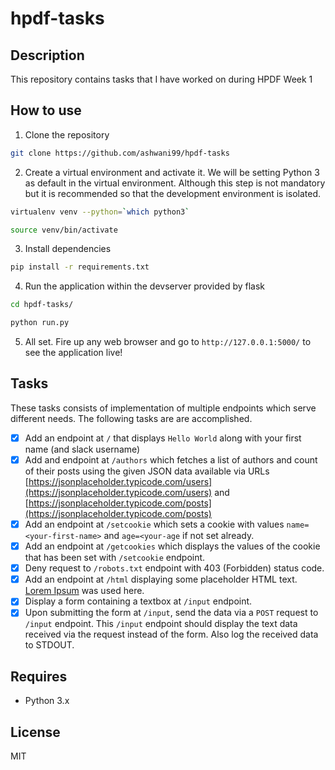 # hpdf-tasks

## Description
This repository contains tasks that I have worked on during HPDF Week 1

## How to use
1. Clone the repository
```bash
git clone https://github.com/ashwani99/hpdf-tasks
```
2. Create a virtual environment and activate it. We will be setting Python 3 as default in the virtual environment. Although this step is not mandatory but it is recommended so that the development environment is isolated.
```bash
virtualenv venv --python=`which python3`
```
```bash
source venv/bin/activate
```
3. Install dependencies
```bash
pip install -r requirements.txt
```
4. Run the application within the devserver provided by flask
```bash
cd hpdf-tasks/
```
```bash
python run.py
```
5. All set. Fire up any web browser and go to `http://127.0.0.1:5000/` to see the application live!

## Tasks
These tasks consists of implementation of multiple endpoints which serve different needs. The following tasks are are accomplished.
* [x] Add an endpoint at `/` that displays `Hello World` along with your first name (and slack username)
* [x] Add and endpoint at `/authors` which fetches a list of authors and count of their posts using the given JSON data available via URLs [https://jsonplaceholder.typicode.com/users](https://jsonplaceholder.typicode.com/users) and [https://jsonplaceholder.typicode.com/posts](https://jsonplaceholder.typicode.com/posts)  
* [x] Add an endpoint at `/setcookie` which sets a cookie with values `name=<your-first-name>` and `age=<your-age` if not set already.
* [x] Add an endpoint at `/getcookies` which displays the values of the cookie that has been set with `/setcookie` endpoint.
* [x] Deny request to `/robots.txt` endpoint with 403 (Forbidden) status code.
* [x] Add an endpoint at `/html` displaying some placeholder HTML text. [Lorem Ipsum](https://loremipsumgenerator.com/) was used here.
* [x] Display a form containing a textbox at `/input` endpoint.
* [x] Upon submitting the form at `/input`, send the data via a `POST` request to `/input` endpoint. This `/input` endpoint should display the text data received via the request instead of the form. Also log the received data to STDOUT.

## Requires
- Python 3.x

## License
MIT
